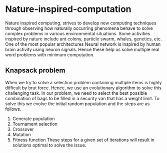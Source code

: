 # Nature-inspired-computation

Nature inspired computing, strives to develop new computing techniques through observing how naturally occurring phenomena behave to solve complex problems in various environmental situations. Some activities inspired by nature include ant colony, particle swarm, whales, genetics, etc. One of the most popular architectures Neural network is inspired by human brain activity using neuron signals. Hence these help us solve multiple real word problems with minimum computation.

## Knapsack problem

When we try to solve a selection problem containing multiple items is highly difficult by brut force. Hence, we use an evolutionary algorithm to solve this challenging task. 
In our problem, we need to select the best possible combination of bags to be filled in a security van that has a weight limit. To solve this we evolve the initial random population and the steps are as follows.
  1) Generate population
  2) Tournament selection
  3) Crossover 
  4) Mutation
  5) Fitness function
These steps for a given set of iterations will result in solutions optimal to solve the issue.
 
